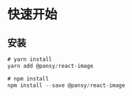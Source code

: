 # 快速开始

## 安装

```js
# yarn install
yarn add @pansy/react-image

# npm install
npm install --save @pansy/react-image
```

